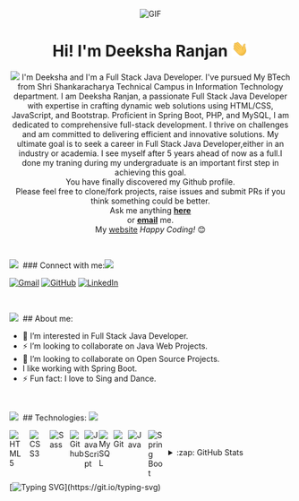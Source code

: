 <p align="center">
<img alt="GIF" src="https://github.com/arsentieva/arsentieva/blob/main/code.gif?raw=true" height="280" />
 </p>

<h1 align="center">Hi! I'm Deeksha Ranjan <img src="https://github.com/ABSphreak/ABSphreak/blob/master/gifs/Hi.gif" width="30px"></h1>  



<p align="center">
<img src="https://github.com/TheDudeThatCode/TheDudeThatCode/blob/master/Assets/Developer.gif" width="30px">
I'm Deeksha and I'm a Full Stack Java Developer. I've pursued My BTech from Shri Shankaracharya Technical Campus in Information Technology department. I am Deeksha Ranjan, a passionate Full Stack Java Developer with expertise in crafting dynamic web solutions using HTML/CSS, JavaScript, and Bootstrap. Proficient in Spring Boot, PHP, and MySQL, I am dedicated to comprehensive full-stack development. I thrive on challenges and am committed to delivering efficient and innovative solutions. My ultimate goal is to seek a career in Full Stack Java Developer,either in an industry or academia. I see myself after 5 years ahead of now as a full.I done my traning during my undergraduate is an important first step in achieving this goal.
	<br>
You have finally discovered my Github profile. <br>
Please feel free to clone/fork projects, raise issues and submit PRs if you think something could be better. <br>
Ask me anything <a href="https://github.com/DeekshaRanjan"><b>here</b></a><br>
or <a href="mailto:deeksharanjan54@gmail.com"><b>email</b></a> me.
<br>
My <a href="https://deeksharanjan.github.io/Portfolio_Website.github.io/">website</a>
<i>Happy Coding!</i> 😊
</p>



<br>
<p>
<img src="https://media.giphy.com/media/iY8CRBdQXODJSCERIr/giphy.gif" width="30px">&nbsp; ### Connect with me:<img src='https://raw.githubusercontent.com/ShahriarShafin/ShahriarShafin/main/Assets/handshake.gif' width="100px">
</p>
<p>
<a href="deeksharanjan54@gmail.com"><img src="https://img.icons8.com/bubbles/50/000000/gmail.png" alt="Gmail"/></a>
	<a href="https://github.com/DeekshaRanjan"><img src="https://img.icons8.com/bubbles/50/000000/github.png" alt="GitHub"/></a>
	<a href="https://www.linkedin.com/in/deeksha-ranjan-1b0936274/"><img src="https://img.icons8.com/bubbles/50/000000/linkedin.png" alt="LinkedIn"/></a>
</p>	
</br>
<p>
<img src="https://media.giphy.com/media/iY8CRBdQXODJSCERIr/giphy.gif" width="30px">&nbsp; ## About me:

- 👀 I’m interested in Full Stack Java Developer.
- ⚡ I’m looking to collaborate on Java Web Projects.
- 👯 I’m looking to collaborate on Open Source Projects.
- I like working with Spring Boot.
- ⚡ Fun fact: I love to Sing and Dance.
</p>
</br>

<p>
<img src="https://media.giphy.com/media/iY8CRBdQXODJSCERIr/giphy.gif" width="30px">&nbsp; ##  Technologies:  <img src = "https://media2.giphy.com/media/QssGEmpkyEOhBCb7e1/giphy.gif?cid=ecf05e47a0n3gi1bfqntqmob8g9aid1oyj2wr3ds3mg700bl&rid=giphy.gif" width = 32px> 
 </p>
<p>
<img align="left" alt="HTML5" width="26px" src="https://cdn.jsdelivr.net/gh/devicons/devicon/icons/html5/html5-original.svg" style="padding-right:10px;" />
<img align="left" alt="CSS3" width="26px" src="https://cdn.jsdelivr.net/gh/devicons/devicon/icons/css3/css3-original.svg" style="padding-right:10px;" />
<img align="left" alt="Sass" width="26px" src="https://cdn.jsdelivr.net/gh/devicons/devicon/icons/sass/sass-original.svg" style="padding-right:10px;" />
<img align="left" alt="Github" width="26px" src = 'https://github.com/MarikIshtar007/MarikIshtar007/blob/master/images/bootstrap.svg' />
<img align="left" alt="JavaScript" width="26px" src="https://cdn.jsdelivr.net/gh/devicons/devicon/icons/javascript/javascript-original.svg" />
<img align="left" alt="MySQL" width="26px" src="https://cdn.jsdelivr.net/gh/devicons/devicon/icons/mysql/mysql-original.svg" />
<img align="left" alt="Git" width="26px" src="https://cdn.jsdelivr.net/gh/devicons/devicon/icons/git/git-original.svg"  />
<img align="left" alt="Java" width="26px" src="https://cdn.jsdelivr.net/gh/devicons/devicon/icons/java/java-original.svg" style="padding-right:10px;" />
<img align="left" alt="Spring Boot" width="26px" src="https://cdn.jsdelivr.net/gh/devicons/devicon/icons/springboot/SpringBoot.svg" style="padding-right:10px;" />


</p>

</br>

<p>
<details>
  <summary>:zap: GitHub Stats</summary>

  <img align="left" alt="Deeksha's GitHub Stats" src="https://github-readme-stats.vercel.app/api?username=DeekshaRanjan&show_icons=true&hide_border=false&title_color=ff652f&icon_color=FFE400&bg_color=09131B&text_color=ffffff&border_color=0c1a25" />

</details>

</p>
</br>



[![Typing SVG](https://readme-typing-svg.herokuapp.com?font=Architects+Daughter&color=7AF79A&size=30&lines=Thanks+for+visiting!)](https://git.io/typing-svg)

















